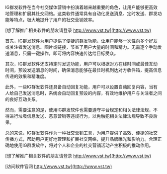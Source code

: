IG群发软件在当今社交媒体营销中扮演着越来越重要的角色，让用户能够更高效地管理和扩展其社交网络。这类软件通常具有自动化发送消息、定时发送、群发功能等特点，极大地提升了用户的社交营销效率。

[想了解推广相关软件的朋友请登录 http://www.vst.tw](http://www.vst.tw)

首先，IG群发软件为用户提供了便捷的群发功能，让用户能够一次性向多个好友或关注者发送消息、图片或链接，节省了用户大量的时间和精力。无需逐个手动发送消息，只需一键操作，即可将内容快速传达给目标受众。

其次，IG群发软件还支持定时发送功能，用户可以根据对方在线时间或最佳互动时间，预设发送消息的时间，确保消息能够在最佳时机到达对方收件箱，提高信息传递的效果和精准度。

此外，一些IG群发软件还具备自动回复功能，用户可以设置自动回复内容，当有人给自己发送消息时，系统会自动回复预设的内容，有效地维护用户与关注者之间的良好互动关系。

然而，需要注意的是，使用IG群发软件也需要遵守平台规定和相关法律法规，不得进行垃圾信息发送、恶意营销等违规行为，以免触犯相关法律法规导致不良后果。

总的来说，IG群发软件作为一种社交营销工具，为用户提供了高效、便捷的社交传播方式，帮助用户更好地管理和扩展社交网络，提升品牌曝光和影响力。合理正确地使用IG群发软件，将对个人和企业的社交营销活动产生积极的推动作用。

[想了解推广相关软件的朋友请登录 http://www.vst.tw](http://www.vst.tw)


[访问软件官网 http://www.vst.tw](http://www.vst.tw)
